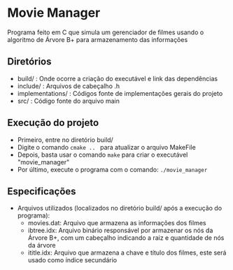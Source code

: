 # Movie Manager
Programa feito em C que simula um gerenciador de filmes usando o algoritmo de Árvore B+ para armazenamento das informações

## Diretórios
- build/ : Onde ocorre a criação do executável e link das dependências
- include/ : Arquivos de cabeçalho .h
- implementations/ : Códigos fonte de implementações gerais do projeto
- src/ : Código fonte do arquivo main

## Execução do projeto
- Primeiro, entre no diretório build/
- Digite o comando `cmake .. ` para atualizar o arquivo MakeFile
- Depois, basta usar o comando `make` para criar o executável "movie_manager"
- Por último, execute o programa com o comando: `./movie_manager`

## Especificações
- Arquivos utilizados (localizados no diretório build/ após a execução do programa):
    - movies.dat: Arquivo que armazena as informações dos filmes
    - ibtree.idx: Arquivo binário responsável por armazenar os nós da Árvore B+, com um cabeçalho indicando a raiz e quantidade de nós da árvore
    - ititle.idx: Arquivo que armazena a chave e título dos filmes, este será usado como índice secundário
